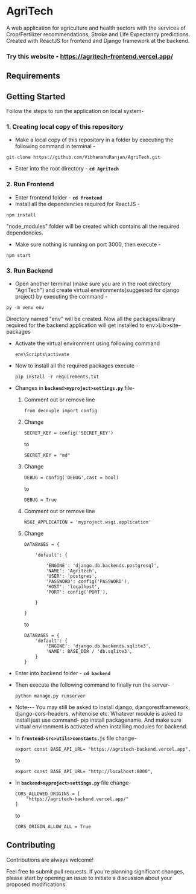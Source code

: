 
# AgriTech

A web application for agriculture and health sectors with the services of Crop/Fertilizer recommendations, Stroke and Life Expectancy predictions. Created with ReactJS for frontend and Django framework at the backend.

### Try this website - https://agritech-frontend.vercel.app/

## Requirements


## Getting Started
Follow the steps to run the application on local system-

### 1. Creating local copy of this repository
* Make a local copy of this repository in a folder by executing the following command in terminal - 
```
git clone https://github.com/VibhanshuRanjan/AgriTech.git

```
* Enter into the root directory - **`cd AgriTech`**

### 2. Run Frontend 
* Enter frontend folder - **`cd frontend`**
* Install all the dependencies required for ReactJS -
```
npm install
```
  "node_modules" folder will be created which contains all the required dependencies.
* Make sure nothing is running on port 3000, then execute -
```
npm start
```



### 3. Run Backend

* Open another terminal (make sure you are in the root directory "AgriTech") and create virtual environments(suggested for django project) by executing the command - 
```
py -m venv env
```
Directory named "env" will be created. Now all the packages/library required for the backend application will get installed to env>Lib>site-packages
* Activate the virtual environment using following command
    ```
    env\Scripts\activate
    ```
* Now to install all the required packages execute - 
    ```
    pip install -r requirements.txt
    ```
* Changes in **`backend>myproject>settings.py`** file-
    1.  Comment out or remove line
        ```
        from decouple import config
        ```

    2.  Change
        ```
        SECRET_KEY = config('SECRET_KEY')
        ```
        to
        ```
        SECRET_KEY = "md"
        ```

    3.  Change
        ```
        DEBUG = config('DEBUG',cast = bool)
        ```
        to

        ```
        DEBUG = True
        ```

    4. Comment out or remove line
        ```
        WSGI_APPLICATION = 'myproject.wsgi.application'
        ```
    5.  Change
        ```
        DATABASES = {

            'default': {

                'ENGINE': 'django.db.backends.postgresql',
                'NAME': 'Agritech',
                'USER': 'postgres',
                'PASSWORD': config('PASSWORD'),
                'HOST': 'localhost',
                'PORT': config('PORT'),

            }

        }
        ```
        to 

        ```
        DATABASES = {
            'default': {
                'ENGINE': 'django.db.backends.sqlite3',
                'NAME': BASE_DIR / 'db.sqlite3',
            }
        }
        ```
* Enter into backend folder - **`cd backend`**
* Then execute the following command to finally run the server-
    ```
    python manage.py runserver
    ```
* Note---
You may still be asked to install django, djangorestframework, django-cors-headers, whitenoise etc. Whatever module is asked to install just use command- pip install packagename. And make sure virtual environment is activated when installing modules for backend.

* In **`frontend>src>utils>constants.js`** file change-
    ```
    export const BASE_API_URL= "https://agritech-backend.vercel.app", 
    ``` 
    to
    ```
    export const BASE_API_URL= "http://localhost:8000", 
    ```

* In **`backend>myproject>settings.py`** file change-

    ```
    CORS_ALLOWED_ORIGINS = [
        "https://agritech-backend.vercel.app/"
    ]

    ```
    to 
    ```
    CORS_ORIGIN_ALLOW_ALL = True
    ```
## Contributing

Contributions are always welcome!

Feel free to submit pull requests. If you're planning significant changes, please start by opening an issue to initiate a discussion about your proposed modifications.
